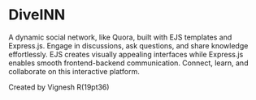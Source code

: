 # DiveINN
A dynamic social network, like Quora, built with EJS templates and Express.js. Engage in discussions, ask questions, and share knowledge effortlessly. EJS creates visually appealing interfaces while Express.js enables smooth frontend-backend communication. Connect, learn, and collaborate on this interactive platform.


Created by 
Vignesh R(19pt36)